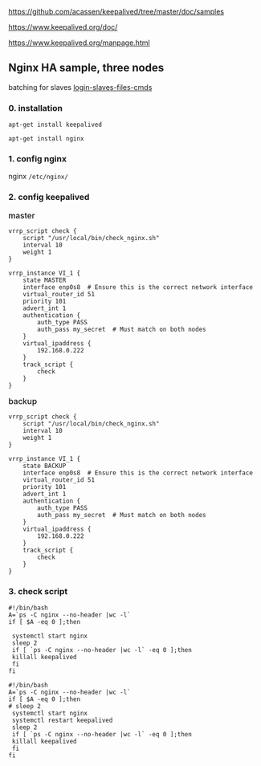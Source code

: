https://github.com/acassen/keepalived/tree/master/doc/samples

https://www.keepalived.org/doc/

https://www.keepalived.org/manpage.html



## Nginx HA sample, three nodes

batching for slaves [login-slaves-files-cmds](../0-cmd/login-slaves-files-cmds.sh)

### 0. installation

`apt-get install keepalived`

`apt-get install nginx`


### 1. config nginx

nginx `/etc/nginx/`

### 2. config keepalived


<span style='font-size: 16px;font-weight: 500'>master</span>  

```
vrrp_script check {
    script "/usr/local/bin/check_nginx.sh"
    interval 10
    weight 1
}

vrrp_instance VI_1 {
    state MASTER
    interface enp0s8  # Ensure this is the correct network interface
    virtual_router_id 51
    priority 101
    advert_int 1
    authentication {
        auth_type PASS
        auth_pass my_secret  # Must match on both nodes
    }
    virtual_ipaddress {
        192.168.0.222
    }
    track_script {
        check
    }
}
```


<span style='font-size: 16px;font-weight: 500'>backup</span>  

```
vrrp_script check {
    script "/usr/local/bin/check_nginx.sh"
    interval 10
    weight 1
}

vrrp_instance VI_1 {
    state BACKUP
    interface enp0s8  # Ensure this is the correct network interface
    virtual_router_id 51
    priority 101
    advert_int 1
    authentication {
        auth_type PASS
        auth_pass my_secret  # Must match on both nodes
    }
    virtual_ipaddress {
        192.168.0.222
    }
    track_script {
        check
    }
}
```

### 3. check script

```shell
#!/bin/bash
A=`ps -C nginx --no-header |wc -l`
if [ $A -eq 0 ];then

 systemctl start nginx  
 sleep 2
 if [ `ps -C nginx --no-header |wc -l` -eq 0 ];then
 killall keepalived
 fi
fi
```



```shell
#!/bin/bash
A=`ps -C nginx --no-header |wc -l`
if [ $A -eq 0 ];then
# sleep 2
 systemctl start nginx  
 systemctl restart keepalived
 sleep 2
 if [ `ps -C nginx --no-header |wc -l` -eq 0 ];then
 killall keepalived
 fi
fi
```
